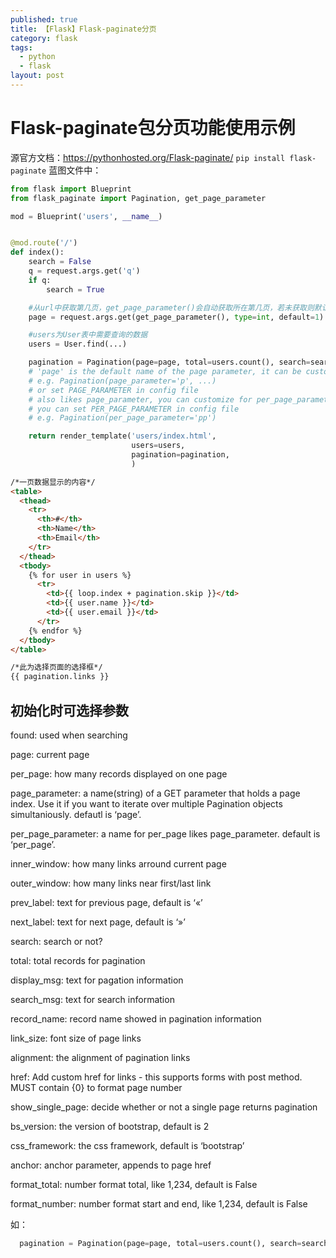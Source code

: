 ```yaml
---
published: true
title: 【Flask】Flask-paginate分页
category: flask
tags:
  - python
  - flask
layout: post
---
```

# Flask-paginate包分页功能使用示例
源官方文档：https://pythonhosted.org/Flask-paginate/
`pip install flask-paginate`
蓝图文件中：
```python
from flask import Blueprint
from flask_paginate import Pagination, get_page_parameter

mod = Blueprint('users', __name__)


@mod.route('/')
def index():
    search = False
    q = request.args.get('q')
    if q:
        search = True

    #从url中获取第几页，get_page_parameter()会自动获取所在第几页，若未获取则默认为1.
    page = request.args.get(get_page_parameter(), type=int, default=1)

    #users为User表中需要查询的数据
    users = User.find(...)

    pagination = Pagination(page=page, total=users.count(), search=search, record_name='users')
    # 'page' is the default name of the page parameter, it can be customized
    # e.g. Pagination(page_parameter='p', ...)
    # or set PAGE_PARAMETER in config file
    # also likes page_parameter, you can customize for per_page_parameter
    # you can set PER_PAGE_PARAMETER in config file
    # e.g. Pagination(per_page_parameter='pp')

    return render_template('users/index.html',
                           users=users,
                           pagination=pagination,
                           )
```


```html
/*一页数据显示的内容*/
<table>
  <thead>
    <tr>
      <th>#</th>
      <th>Name</th>
      <th>Email</th>
    </tr>
  </thead>
  <tbody>
    {% for user in users %}
      <tr>
        <td>{{ loop.index + pagination.skip }}</td>
        <td>{{ user.name }}</td>
        <td>{{ user.email }}</td>
      </tr>
    {% endfor %}
  </tbody>
</table>

/*此为选择页面的选择框*/
{{ pagination.links }}
```
## 初始化时可选择参数
found: used when searching

page: current page

per_page: how many records displayed on one page

page_parameter: a name(string) of a GET parameter that holds a page index. Use it if you want to iterate over multiple Pagination objects simultaniously. defautl is ‘page’.

per_page_parameter: a name for per_page likes page_parameter. default is ‘per_page’.

inner_window: how many links arround current page

outer_window: how many links near first/last link

prev_label: text for previous page, default is ‘&laquo;’

next_label: text for next page, default is ‘&raquo;’

search: search or not?

total: total records for pagination

display_msg: text for pagation information

search_msg: text for search information

record_name: record name showed in pagination information

link_size: font size of page links

alignment: the alignment of pagination links

href: Add custom href for links - this supports forms with post method. MUST contain {0} to format page number

show_single_page: decide whether or not a single page returns pagination

bs_version: the version of bootstrap, default is 2

css_framework: the css framework, default is ‘bootstrap’

anchor: anchor parameter, appends to page href

format_total: number format total, like 1,234, default is False

format_number: number format start and end, like 1,234, default is False


如：
```python
  pagination = Pagination(page=page, total=users.count(), search=search,record_name='users',inner_window=0,inner_window=2,per_page=20)
```
